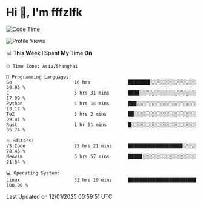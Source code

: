 # Hi 👋, I'm fffzlfk

<!--START_SECTION:waka-->
![Code Time](http://img.shields.io/badge/Code%20Time-1%2C127%20hrs%2048%20mins-blue)

![Profile Views](http://img.shields.io/badge/Profile%20Views-0-blue)

📊 **This Week I Spent My Time On** 

```text
🕑︎ Time Zone: Asia/Shanghai

💬 Programming Languages: 
Go                       10 hrs              ████████░░░░░░░░░░░░░░░░░   30.95 % 
C                        5 hrs 31 mins       ████░░░░░░░░░░░░░░░░░░░░░   17.09 % 
Python                   4 hrs 14 mins       ███░░░░░░░░░░░░░░░░░░░░░░   13.12 % 
TeX                      3 hrs 2 mins        ██░░░░░░░░░░░░░░░░░░░░░░░   09.41 % 
Rust                     1 hr 51 mins        █░░░░░░░░░░░░░░░░░░░░░░░░   05.74 % 

🔥 Editors: 
VS Code                  25 hrs 21 mins      ████████████████████░░░░░   78.46 % 
Neovim                   6 hrs 57 mins       █████░░░░░░░░░░░░░░░░░░░░   21.54 % 

💻 Operating System: 
Linux                    32 hrs 19 mins      █████████████████████████   100.00 % 
```


 Last Updated on 12/01/2025 00:59:51 UTC
<!--END_SECTION:waka-->
